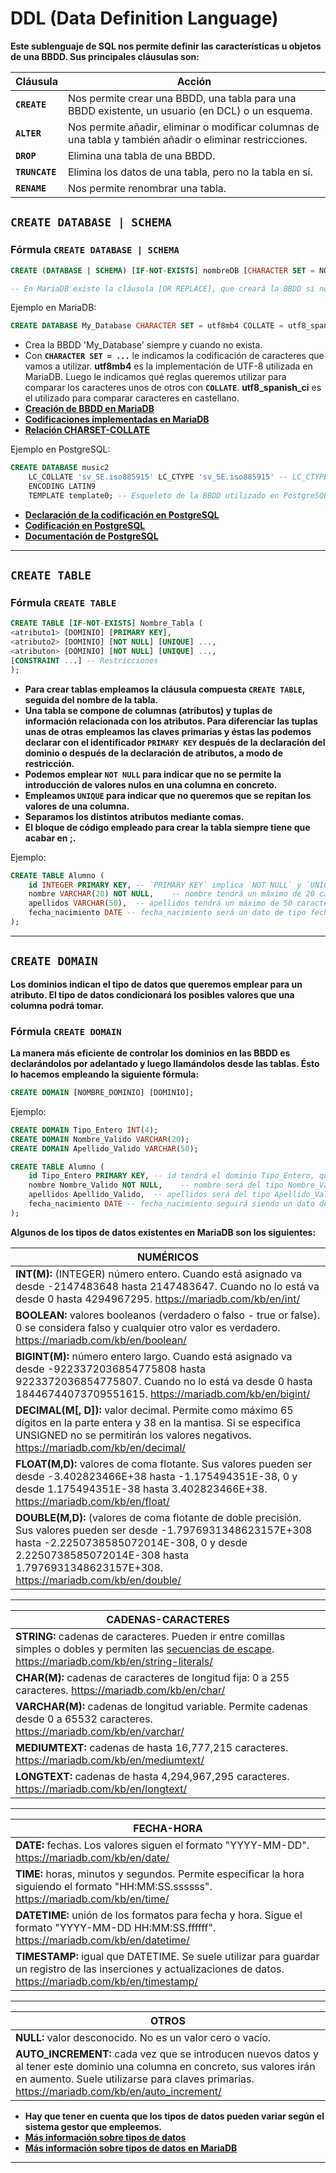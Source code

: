 # DDL (Data Definition Language)

**Este sublenguaje de SQL nos permite definir las características u objetos de una BBDD. Sus principales cláusulas son:**

Cláusula | Acción
--- | ---
**`CREATE`** | Nos permite crear una BBDD, una tabla para una BBDD existente, un usuario (en DCL) o un esquema.
**`ALTER`** | Nos permite añadir, eliminar o modificar columnas de una tabla y también añadir o eliminar restricciones.
**`DROP`** | Elimina una tabla de una BBDD.
**`TRUNCATE`** | Elimina los datos de una tabla, pero no la tabla en sí.
**`RENAME`** | Nos permite renombrar una tabla.

## **`CREATE DATABASE | SCHEMA`**

### Fórmula `CREATE DATABASE | SCHEMA`

```SQL
CREATE (DATABASE | SCHEMA) [IF-NOT-EXISTS] nombreDB [CHARACTER SET = NOMBRE_CHARSET] [COLLATE = NOMBRE_REGLAS_COMPARACIÓN];

-- En MariaDB existe la cláusula [OR REPLACE], que creará la BBDD si no existe y si existe eliminará la que está creada para crear una nueva.
```

Ejemplo en MariaDB:

```SQL
CREATE DATABASE My_Database CHARACTER SET = utf8mb4 COLLATE = utf8_spanish_ci;
```

- Crea la BBDD 'My_Database' siempre y cuando no exista.
- Con **`CHARACTER SET = ...`** le indicamos la codificación de caracteres que vamos a utilizar. **utf8mb4** es la implementación de
UTF-8 utilizada en MariaDB. Luego le indicamos qué reglas queremos utilizar para comparar los caracteres unos de otros con **`COLLATE`**.
**utf8_spanish_ci** es el utilizado para comparar caracteres en castellano.
- **[Creación de BBDD en MariaDB](https://mariadb.com/kb/en/create-database/)**
- **[Codificaciones implementadas en MariaDB](https://mariadb.com/kb/en/supported-character-sets-and-collations/)**
- **[Relación CHARSET-COLLATE](https://stackoverflow.com/questions/341273/what-does-character-set-and-collation-mean-exactly#341333)**

Ejemplo en PostgreSQL:

```SQL
CREATE DATABASE music2
    LC_COLLATE 'sv_SE.iso885915' LC_CTYPE 'sv_SE.iso885915' -- LC_CTYPE indica la clasificación de los caracteres utilizada en la BBDD
    ENCODING LATIN9
    TEMPLATE template0; -- Esqueleto de la BBDD utilizado en PostgreSQL
```

- **[Declaración de la codificación en PostgreSQL](https://www.postgresql.org/docs/12/sql-createdatabase.html)**
- **[Codificación en PostgreSQL](https://www.postgresql.org/docs/12/multibyte.html#MULTIBYTE-CHARSET-SUPPORTED)**
- **[Documentación de PostgreSQL](https://www.postgresql.org/files/documentation/pdf/12/postgresql-12-US.pdf)**

---

## **`CREATE TABLE`**

### Fórmula `CREATE TABLE`

```SQL
CREATE TABLE [IF-NOT-EXISTS] Nombre_Tabla (
<atributo1> [DOMINIO] [PRIMARY KEY],
<atributo2> [DOMINIO] [NOT NULL] [UNIQUE] ...,
<atributon> [DOMINIO] [NOT NULL] [UNIQUE] ...,
[CONSTRAINT ...] -- Restricciones
);
```

- **Para crear tablas empleamos la cláusula compuesta `CREATE TABLE`, seguida del nombre de la tabla.**
- **Una tabla se compone de columnas (atributos) y tuplas de información relacionada con los atributos. Para diferenciar las tuplas unas de otras**
**empleamos las claves primarias y éstas las podemos declarar con el identificador `PRIMARY KEY` después de la declaración del dominio o después de la declaración de atributos, a modo de restricción.**
- **Podemos emplear `NOT NULL` para indicar que no se permite la introducción de valores nulos en una columna en concreto.**
- **Empleamos `UNIQUE` para indicar que no queremos que se repitan los valores de una columna.**
- **Separamos los distintos atributos mediante comas.**
- **El bloque de código empleado para crear la tabla siempre tiene que acabar en ;.**

Ejemplo:

```SQL
CREATE TABLE Alumno (
    id INTEGER PRIMARY KEY, -- `PRIMARY KEY` implica `NOT NULL` y `UNIQUE`
    nombre VARCHAR(20) NOT NULL,    -- nombre tendrá un máximo de 20 caracteres y no podrá contener un valor nulo
    apellidos VARCHAR(50),  -- apellidos tendrá un máximo de 50 caracteres
    fecha_nacimiento DATE -- fecha_nacimiento será un dato de tipo fecha, cumpliendo el formato YYYY-MM-DD
);
```

---

## **`CREATE DOMAIN`**

**Los dominios indican el tipo de datos que queremos emplear para un atributo. El tipo de datos condicionará los posibles valores que una columna podrá tomar.**

### Fórmula `CREATE DOMAIN`

**La manera más eficiente de controlar los dominios en las BBDD es declarándolos por adelantado y luego llamándolos desde las tablas. Ésto lo hacemos empleando la siguiente fórmula:**

```SQL
CREATE DOMAIN [NOMBRE_DOMINIO] [DOMINIO];
```

Ejemplo:

```SQL
CREATE DOMAIN Tipo_Entero INT(4);
CREATE DOMAIN Nombre_Valido VARCHAR(20);
CREATE DOMAIN Apellido_Valido VARCHAR(50);

CREATE TABLE Alumno (
    id Tipo_Entero PRIMARY KEY, -- id tendrá el dominio Tipo_Entero, que declaramos antes y que consiste en un entero con un máximo de 4 dígitos
    nombre Nombre_Valido NOT NULL,    -- nombre será del tipo Nombre_Valido
    apellidos Apellido_Valido,  -- apellidos será del tipo Apellido_Valido
    fecha_nacimiento DATE -- fecha_nacimiento seguirá siendo un dato de tipo fecha, cumpliendo el formato YYYY-MM-DD
);
```

**Algunos de los tipos de datos existentes en MariaDB son los siguientes:**

NUMÉRICOS |
--------- |
**INT(M):** (INTEGER) número entero. Cuando está asignado va desde -2147483648 hasta 2147483647. Cuando no lo está va desde 0 hasta 4294967295. https://mariadb.com/kb/en/int/|
**BOOLEAN:** valores booleanos (verdadero o falso - true or false). 0 se considera falso y cualquier otro valor es verdadero. https://mariadb.com/kb/en/boolean/|
**BIGINT(M):** número entero largo. Cuando está asignado va desde -9223372036854775808 hasta 9223372036854775807. Cuando no lo está va desde 0 hasta 18446744073709551615. https://mariadb.com/kb/en/bigint/|
**DECIMAL(M[, D]):** valor decimal. Permite como máximo 65 dígitos en la parte entera y 38 en la mantisa. Si se especifica UNSIGNED no se permitirán los valores negativos. https://mariadb.com/kb/en/decimal/|
**FLOAT(M,D):** valores de coma flotante. Sus valores pueden ser desde -3.402823466E+38 hasta -1.175494351E-38, 0 y desde 1.175494351E-38 hasta 3.402823466E+38. https://mariadb.com/kb/en/float/|
**DOUBLE(M,D):** (valores de coma flotante de doble precisión. Sus valores pueden ser desde -1.7976931348623157E+308 hasta -2.2250738585072014E-308, 0 y desde 2.2250738585072014E-308 hasta 1.7976931348623157E+308. https://mariadb.com/kb/en/double/|

---

 CADENAS-CARACTERES|
 ------------------|
**STRING:** cadenas de caracteres. Pueden ir entre comillas simples o dobles y permiten las [secuencias de escape](./img/secuencias_escape.png). https://mariadb.com/kb/en/string-literals/|
**CHAR(M):** cadenas de caracteres de longitud fija: 0 a 255 caracteres. https://mariadb.com/kb/en/char/|
**VARCHAR(M):** cadenas de longitud variable. Permite cadenas desde 0 a 65532 caracteres. https://mariadb.com/kb/en/varchar/|
**MEDIUMTEXT:** cadenas de hasta 16,777,215 caracteres. https://mariadb.com/kb/en/mediumtext/|
**LONGTEXT:** cadenas de hasta 4,294,967,295 caracteres. https://mariadb.com/kb/en/longtext/|

---

FECHA-HORA|
----------|
**DATE:** fechas. Los valores siguen el formato "YYYY-MM-DD". https://mariadb.com/kb/en/date/|
**TIME:** horas, minutos y segundos. Permite especificar la hora siguiendo el formato "HH:MM:SS.ssssss". https://mariadb.com/kb/en/time/|
**DATETIME:** unión de los formatos para fecha y hora. Sigue el formato "YYYY-MM-DD HH:MM:SS.ffffff". https://mariadb.com/kb/en/datetime/|
**TIMESTAMP:** igual que DATETIME. Se suele utilizar para guardar un registro de las inserciones y actualizaciones de datos. https://mariadb.com/kb/en/timestamp/|

---

OTROS|
-----|
**NULL:** valor desconocido. No es un valor cero o vacío.|
**AUTO_INCREMENT:** cada vez que se introducen nuevos datos y al tener este dominio una columna en concreto, sus valores irán en aumento. Suele utilizarse para claves primarias. https://mariadb.com/kb/en/auto_increment/|

- **Hay que tener en cuenta que los tipos de datos pueden variar según el sistema gestor que empleemos.**
- **[Más información sobre tipos de datos](https://www.tutorialcup.com/dbms/datatypes-variables.htm)**
- **[Más información sobre tipos de datos en MariaDB](https://mariadb.com/kb/en/data-types/)**

---
